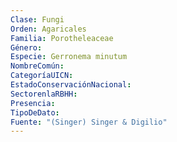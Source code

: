 ```yaml
---
Clase: Fungi
Orden: Agaricales
Familia: Porotheleaceae
Género: 
Especie: Gerronema minutum
NombreComún: 
CategoríaUICN: 
EstadoConservaciónNacional: 
SectorenlaRBHH: 
Presencia: 
TipoDeDato: 
Fuente: "(Singer) Singer & Digilio"
---
```

